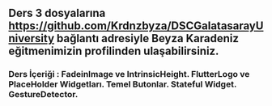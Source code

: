 ## Ders 3 dosyalarına https://github.com/Krdnzbyza/DSCGalatasarayUniversity bağlantı adresiyle Beyza Karadeniz eğitmenimizin profilinden ulaşabilirsiniz.

### Ders İçeriği : FadeinImage ve IntrinsicHeight. FlutterLogo ve PlaceHolder Widgetları. Temel Butonlar. Stateful Widget. GestureDetector.
